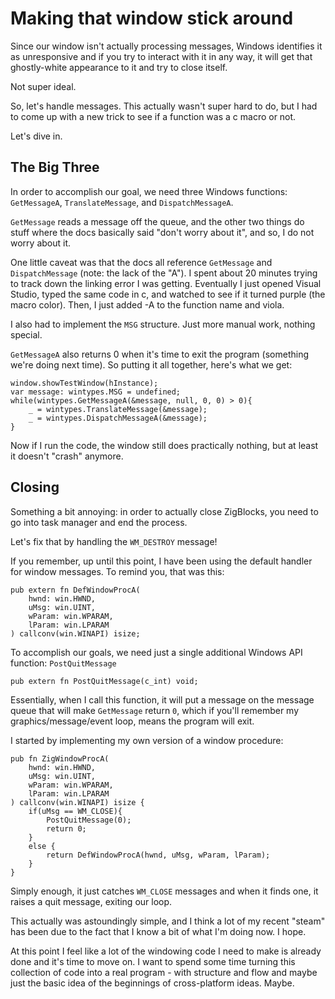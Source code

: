 # Making that window stick around
Since our window isn't actually processing messages,
Windows identifies it as unresponsive and if you
try to interact with it in any way, it will get that
ghostly-white appearance to it and try to close itself.

Not super ideal.

So, let's handle messages. This actually wasn't
super hard to do, but I had to come up with a new
trick to see if a function was a c macro or not.

Let's dive in.

## The Big Three
In order to accomplish our goal, we need three
Windows functions: `GetMessageA`, `TranslateMessage`,
and `DispatchMessageA`.

`GetMessage` reads a message off the queue, and the other
two things do stuff where the docs basically said
"don't worry about it", and so, I do not worry about it.

One little caveat was that the docs all reference
`GetMessage` and `DispatchMessage` (note: the lack of
the "A"). I spent about 20 minutes trying to track
down the linking error I was getting. Eventually
I just opened Visual Studio, typed the same code in c,
and watched to see if it turned purple (the macro color).
Then, I just added -A to the function name and viola.

I also had to implement the `MSG` structure. Just
more manual work, nothing special.

`GetMessageA` also returns 0 when it's time to exit
the program (something we're doing next time). So
putting it all together, here's what we get:

```zig
window.showTestWindow(hInstance);
var message: wintypes.MSG = undefined;
while(wintypes.GetMessageA(&message, null, 0, 0) > 0){
    _ = wintypes.TranslateMessage(&message);
    _ = wintypes.DispatchMessageA(&message);
}
```

Now if I run the code, the window still does practically
nothing, but at least it doesn't "crash" anymore.

## Closing
Something a bit annoying: in order to actually close
ZigBlocks, you need to go into task manager and end the process.

Let's fix that by handling the `WM_DESTROY` message!

If you remember, up until this point, I have been using the
default handler for window messages. To remind you, that was
this:

```zig
pub extern fn DefWindowProcA(
    hwnd: win.HWND,
    uMsg: win.UINT,
    wParam: win.WPARAM,
    lParam: win.LPARAM
) callconv(win.WINAPI) isize;
```

To accomplish our goals, we need just a single additional
Windows API function: `PostQuitMessage`

```zig
pub extern fn PostQuitMessage(c_int) void;
```

Essentially, when I call this function, it will put a message
on the message queue that will make `GetMessage` return `0`,
which if you'll remember my graphics/message/event loop,
means the program will exit.

I started by implementing my own version of a window
procedure:

```zig
pub fn ZigWindowProcA(
    hwnd: win.HWND,
    uMsg: win.UINT,
    wParam: win.WPARAM,
    lParam: win.LPARAM
) callconv(win.WINAPI) isize {
    if(uMsg == WM_CLOSE){
        PostQuitMessage(0);
        return 0;
    }
    else {
        return DefWindowProcA(hwnd, uMsg, wParam, lParam);
    }
}
```

Simply enough, it just catches `WM_CLOSE` messages and
when it finds one, it raises a quit message, exiting our
loop.

This actually was astoundingly simple, and I think a
lot of my recent "steam" has been due to the fact that
I know a bit of what I'm doing now. I hope.

At this point I feel like a lot of the windowing code
I need to make is already done and it's time to move on.
I want to spend some time turning this collection of code
into a real program - with structure and flow and maybe
just the basic idea of the beginnings of cross-platform
ideas. Maybe.